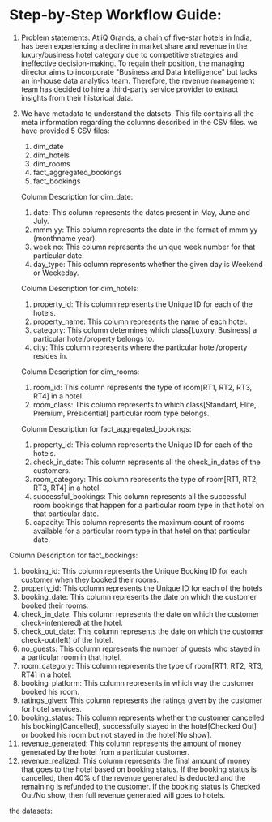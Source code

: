 # Step-by-Step Workflow Guide:

1. Problem statements: AtliQ Grands, a chain of five-star hotels in India, has been experiencing a decline in market share and revenue in the luxury/business hotel category due to competitive strategies and ineffective decision-making. To regain their position, the managing director aims to incorporate "Business and Data Intelligence" but lacks an in-house data analytics team. Therefore, the revenue management team has decided to hire a third-party service provider to extract insights from their historical data.


2. We have metadata to understand the datsets.
    This file contains all the meta information regarding the columns described in the CSV files. we have provided 5 CSV files:
    1. dim_date
    2. dim_hotels
    3. dim_rooms
    4. fact_aggregated_bookings
    5. fact_bookings


    Column Description for dim_date:
    1. date: This column represents the dates present in May, June and July.
    2. mmm yy: This column represents the date in the format of mmm yy (monthname year).
    3. week no: This column represents the unique week number for that particular date.
    4. day_type: This column represents whether the given day is Weekend or Weekeday.



    Column Description for dim_hotels:
    1. property_id: This column represents the Unique ID for each of the hotels.
    2. property_name: This column represents the name of each hotel.
    3. category: This column determines which class[Luxury, Business] a particular hotel/property belongs to. 
    4. city: This column represents where the particular hotel/property resides in.



    Column Description for dim_rooms:
    1. room_id: This column represents the type of room[RT1, RT2, RT3, RT4] in a hotel.
    2. room_class: This column represents to which class[Standard, Elite, Premium, Presidential] particular room type belongs.


    Column Description for fact_aggregated_bookings:
   1. property_id: This column represents the Unique ID for each of the hotels.
   2. check_in_date: This column represents all the check_in_dates of the customers.
   3. room_category: This column represents the type of room[RT1, RT2, RT3, RT4] in a hotel.
   4. successful_bookings: This column represents all the successful room bookings that happen for a particular room type in that hotel on that particular date.
   5. capacity: This column represents the maximum count of rooms available for a particular room type in that hotel on that particular date.



Column Description for fact_bookings:
1. booking_id: This column represents the Unique Booking ID for each customer when they booked their rooms.
2. property_id: This column represents the Unique ID for each of the hotels
3. booking_date: This column represents the date on which the customer booked their rooms.
4. check_in_date: This column represents the date on which the customer check-in(entered) at the hotel.
5. check_out_date: This column represents the date on which the customer check-out(left) of the hotel.
6. no_guests: This column represents the number of guests who stayed in a particular room in that hotel.
7. room_category: This column represents the type of room[RT1, RT2, RT3, RT4] in a hotel.
8. booking_platform: This column represents in which way the customer booked his room.
9. ratings_given: This column represents the ratings given by the customer for hotel services.
10. booking_status: This column represents whether the customer cancelled his booking[Cancelled], successfully stayed in the hotel[Checked Out] or booked his room but not stayed in the hotel[No show].
11. revenue_generated: This column represents the amount of money generated by the hotel from a particular customer.
12. revenue_realized: This column represents the final amount of money that goes to the hotel based on booking status. If the booking status is cancelled, then 40% of the revenue generated is deducted and the remaining is refunded to the customer. If the booking status is Checked Out/No show, then full revenue generated will goes to hotels.



 the datasets:

